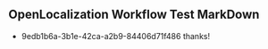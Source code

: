 ## OpenLocalization Workflow Test MarkDown
* 9edb1b6a-3b1e-42ca-a2b9-84406d71f486 thanks!

<!--HONumber=Sep16_HO1-->


